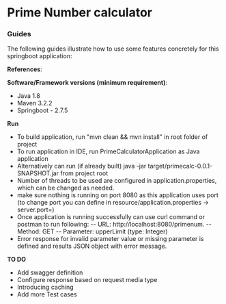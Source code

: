 # Prime Number calculator


### Guides
The following guides illustrate how to use some features concretely for this springboot application:

**References**:

**Software/Framework versions (minimum requirement)**:

* Java 1.8 
* Maven 3.2.2
* Springboot - 2.7.5

**Run**
* To build application, run "mvn clean && mvn install" in root folder of project
* To run application in IDE, run PrimeCalculatorApplication as Java application
* Alternatively can run (if already built) java -jar target/primecalc-0.0.1-SNAPSHOT.jar from project root
* Number of threads to be used are configured in application.properties, which can be changed as needed.
* make sure nothing is running on port 8080 as this application uses port (to change port you can define in resource/application.properties -> server.port=<desired port>)
* Once application is running successfully can use curl command or postman to run following:
 -- URL: http://localhost:8080/primenum.
 -- Method: GET
 -- Parameter: upperLimit (type: Integer)
* Error response for invalid parameter value or missing parameter is defined and results JSON object with error message.

 **TO DO**
 - Add swagger definition 
 - Configure response based on request media type 
 - Introducing caching
 - Add more Test cases
